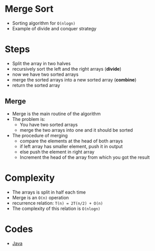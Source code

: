# Merge Sort

* Sorting algorithm for `O(nlogn)`
* Example of divide and conquer strategy

# Steps

* Split the array in two halves
* recursively sort the left and the right arrays (**divide**)
* now we have two sorted arrays
* merge the sorted arrays into a new sorted array (**combine**)
* return the sorted array

## Merge

* Merge is the main routine of the algorithm
* The problem is:
  * You have two sorted arrays
  * merge the two arrays into one and it should be sorted
* The procedure of merging
  * compare the elements at the head of both arrays
  * if left array has smaller element, push it in output
  * else push the element in right array
  * Increment the head of the array from which you got the result

# Complexity

* The arrays is split in half each time
* Merge is an `O(n)` operation
* recurrence relation: `T(n) = 2T(n/2) + O(n)`
* The complexity of this relation is `O(nlogn)`

# Codes
* [Java](../codes/MergeSort.md)